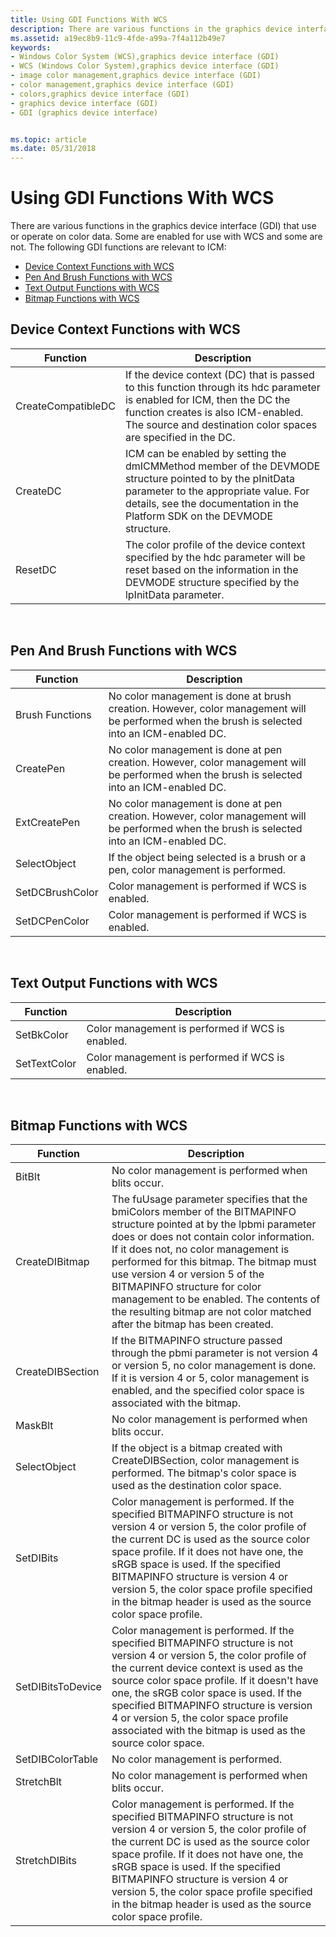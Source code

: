 ```yaml
---
title: Using GDI Functions With WCS
description: There are various functions in the graphics device interface (GDI) that use or operate on color data.
ms.assetid: a19ec8b9-11c9-4fde-a99a-7f4a112b49e7
keywords:
- Windows Color System (WCS),graphics device interface (GDI)
- WCS (Windows Color System),graphics device interface (GDI)
- image color management,graphics device interface (GDI)
- color management,graphics device interface (GDI)
- colors,graphics device interface (GDI)
- graphics device interface (GDI)
- GDI (graphics device interface)


ms.topic: article
ms.date: 05/31/2018
---
```


# Using GDI Functions With WCS

There are various functions in the graphics device interface (GDI) that use or operate on color data. Some are enabled for use with WCS and some are not. The following GDI functions are relevant to ICM:

-   [Device Context Functions with WCS](#device-context-functions-with-wcs)
-   [Pen And Brush Functions with WCS](#pen-and-brush-functions-with-wcs)
-   [Text Output Functions with WCS](#text-output-functions-with-wcs)
-   [Bitmap Functions with WCS](#bitmap-functions-with-wcs)

## Device Context Functions with WCS



|    Function                |   Description                                                                                                                                                                                                                              |
|--------------------|---------------------------------------------------------------------------------------------------------------------------------------------------------------------------------------------------------------------------------|
| CreateCompatibleDC | If the device context (DC) that is passed to this function through its hdc parameter is enabled for ICM, then the DC the function creates is also ICM-enabled. The source and destination color spaces are specified in the DC. |
| CreateDC           | ICM can be enabled by setting the dmICMMethod member of the DEVMODE structure pointed to by the pInitData parameter to the appropriate value. For details, see the documentation in the Platform SDK on the DEVMODE structure.  |
| ResetDC            | The color profile of the device context specified by the hdc parameter will be reset based on the information in the DEVMODE structure specified by the lpInitData parameter.                                                   |



 

## Pen And Brush Functions with WCS



|    Function                |   Description                                                                                                                                                                                                                              |
|-----------------|-----------------------------------------------------------------------------------------------------------------------------------------------|
| Brush Functions | No color management is done at brush creation. However, color management will be performed when the brush is selected into an ICM-enabled DC. |
| CreatePen       | No color management is done at pen creation. However, color management will be performed when the brush is selected into an ICM-enabled DC.   |
| ExtCreatePen    | No color management is done at pen creation. However, color management will be performed when the brush is selected into an ICM-enabled DC.   |
| SelectObject    | If the object being selected is a brush or a pen, color management is performed.                                                              |
| SetDCBrushColor | Color management is performed if WCS is enabled.                                                                                              |
| SetDCPenColor   | Color management is performed if WCS is enabled.                                                                                              |



 

## Text Output Functions with WCS



|    Function                |   Description                                                                                                                                                                                                                              |
|--------------|--------------------------------------------------|
| SetBkColor   | Color management is performed if WCS is enabled. |
| SetTextColor | Color management is performed if WCS is enabled. |



 

## Bitmap Functions with WCS



|    Function                |   Description                                                                                                                                                                                                                              |
|-------------------|------------------------------------------------------------------------------------------------------------------------------------------------------------------------------------------------------------------------------------------------------------------------------------------------------------------------------------------------------------------------------------------------------------------------------------------------|
| BitBlt            | No color management is performed when blits occur.                                                                                                                                                                                                                                                                                                                                                                                             |
| CreateDIBitmap    | The fuUsage parameter specifies that the bmiColors member of the BITMAPINFO structure pointed at by the lpbmi parameter does or does not contain color information. If it does not, no color management is performed for this bitmap. The bitmap must use version 4 or version 5 of the BITMAPINFO structure for color management to be enabled. The contents of the resulting bitmap are not color matched after the bitmap has been created. |
| CreateDIBSection  | If the BITMAPINFO structure passed through the pbmi parameter is not version 4 or version 5, no color management is done. If it is version 4 or 5, color management is enabled, and the specified color space is associated with the bitmap.                                                                                                                                                                                                   |
| MaskBlt           | No color management is performed when blits occur.                                                                                                                                                                                                                                                                                                                                                                                             |
| SelectObject      | If the object is a bitmap created with CreateDIBSection, color management is performed. The bitmap's color space is used as the destination color space.                                                                                                                                                                                                                                                                                       |
| SetDIBits         | Color management is performed. If the specified BITMAPINFO structure is not version 4 or version 5, the color profile of the current DC is used as the source color space profile. If it does not have one, the sRGB space is used. If the specified BITMAPINFO structure is version 4 or version 5, the color space profile specified in the bitmap header is used as the source color space profile.                                         |
| SetDIBitsToDevice | Color management is performed. If the specified BITMAPINFO structure is not version 4 or version 5, the color profile of the current device context is used as the source color space profile. If it doesn't have one, the sRGB color space is used. If the specified BITMAPINFO structure is version 4 or version 5, the color space profile associated with the bitmap is used as the source color space.                                    |
| SetDIBColorTable  | No color management is performed.                                                                                                                                                                                                                                                                                                                                                                                                              |
| StretchBlt        | No color management is performed when blits occur.                                                                                                                                                                                                                                                                                                                                                                                             |
| StretchDIBits     | Color management is performed. If the specified BITMAPINFO structure is not version 4 or version 5, the color profile of the current DC is used as the source color space profile. If it does not have one, the sRGB space is used. If the specified BITMAPINFO structure is version 4 or version 5, the color space profile specified in the bitmap header is used as the source color space profile.                                         |



 

 

 




